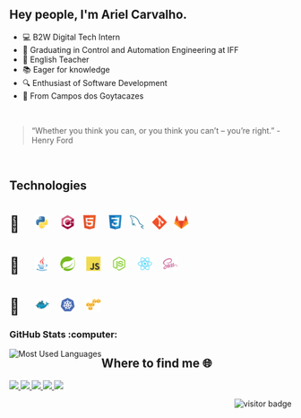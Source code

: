 ## Hey people, I'm Ariel Carvalho.

- 💻 B2W Digital Tech Intern
- :robot: Graduating in Control and Automation Engineering at IFF
- :speech_balloon: English Teacher
- :books: Eager for knowledge	
- :mag: Enthusiast of Software Development
- :round_pushpin: From Campos dos Goytacazes

<br>

> “Whether you think you can, or you think you can’t – you’re right.” - Henry Ford

<br>


## Technologies

<h1> 🥇   &nbsp;&nbsp;
   <img height="26" alt="Python" src="https://raw.githubusercontent.com/devicons/devicon/master/icons/python/python-original.svg"> &nbsp; 
   <img height="26" alt="C++" src="https://github.com/devicons/devicon/blob/master/icons/cplusplus/cplusplus-original.svg">&nbsp;
   <img height="26" alt="HTML" src="https://raw.githubusercontent.com/devicons/devicon/master/icons/html5/html5-original.svg"> &nbsp;
   <img height="26" alt="CSS" src="https://raw.githubusercontent.com/devicons/devicon/master/icons/css3/css3-original.svg">&nbsp;
   <img height="26" alt="MySQL" src="https://github.com/devicons/devicon/blob/master/icons/mysql/mysql-original.svg">&nbsp;
   <img height="26" alt="Git" src="https://github.com/devicons/devicon/blob/master/icons/git/git-original.svg">&nbsp;
   <img height="26" alt="GitLab" src="https://github.com/devicons/devicon/blob/master/icons/gitlab/gitlab-original.svg">&nbsp;
 </h1>
<!--   <img src="https://img.shields.io/badge/Sqlite%20-%2367b9e9.svg?&style=for-the-badge&logo=sqlite&logoColor=%23003c58"> -->

<h1>  🥈  &nbsp;&nbsp;
   <img height="26" alt="Java" src="https://github.com/devicons/devicon/blob/master/icons/java/java-original.svg"> &nbsp;
   <img height="26" alt="Spring" src="https://github.com/devicons/devicon/blob/master/icons/spring/spring-original.svg"> &nbsp;
   <img height="26" alt="Javascript" src="https://raw.githubusercontent.com/devicons/devicon/master/icons/javascript/javascript-original.svg"> &nbsp;
   <img height="26" alt="NodeJs" src="https://github.com/devicons/devicon/blob/master/icons/nodejs/nodejs-original.svg"> &nbsp;
   <img height="26" alt="ReactJs" src="https://github.com/devicons/devicon/blob/master/icons/react/react-original.svg"> &nbsp; 
   <img height="26" alt="Sass" src="https://github.com/devicons/devicon/blob/master/icons/sass/sass-original.svg"> &nbsp;
   
</h1>

<h1> 🥉  &nbsp;&nbsp;
<!--   <img height="26" alt="Ruby" src="https://raw.githubusercontent.com/devicons/devicon/master/icons/ruby/ruby-original.svg"> &nbsp;
  <img height="26" alt="Go" src="https://github.com/devicons/devicon/blob/master/icons/go/go-original.svg"> &nbsp; 
  <img height="26" alt="MatLab" src="https://github.com/devicons/devicon/blob/master/icons/matlab/matlab-original.svg"> &nbsp;-->
  <img height="26" alt="Docker" src="https://github.com/devicons/devicon/blob/master/icons/docker/docker-original.svg"> &nbsp;
  <img height="26" alt="Kubernetes" src="https://github.com/devicons/devicon/blob/master/icons/kubernetes/kubernetes-plain.svg"> &nbsp;
  <img height="26" alt="AWS" src="https://github.com/devicons/devicon/blob/master/icons/amazonwebservices/amazonwebservices-original.svg"> &nbsp;
</h1>


<h3> GitHub Stats :computer: </h3>

<!--Github Stats
<a href="https://github.com/Arielcarv">
  <img align="center" src="https://github-readme-stats.vercel.app/api?username=Arielcarv&show_icons=true&theme=merko" />
</a>-->

<!--Most used Languages-->
<a href="https://github.com/Arielcarv?tab=repositories">
  <img align="left" 
       alt="Most Used Languages" 
       src="https://github-readme-stats.vercel.app/api/top-langs/?username=Arielcarv&layout=compact&theme=onedark" />
</a>

## Where to find me :globe_with_meridians:
<div>
<!--[![Badges]-->
<!--[![Github Badge]-->
<a href="https://github.com/Arielcarv">
    <img src="https://img.shields.io/badge/-Github-000?style=flat-square&logo=Github&logoColor=white">  
</a>

<!--[![Linkedin Badge]-->
<a href="https://www.linkedin.com/in/ariel-carvalho-nascimento-50801a92">
    <img src="https://img.shields.io/badge/-LinkedIn-blue?style=flat-square&logo=Linkedin&logoColor=white">  
</a> 

<!--[![Gmail Badge]-->
<a href="mailto:arielcarvnasc@gmail.com">
    <img src="https://img.shields.io/badge/-Gmail-D14836?&style=flat-square&logo=Gmail&logoColor=white">  
</a> 

<!--[![Facebook Badge]-->
<a href="https://www.facebook.com/arielcarv">
  <img src="https://img.shields.io/badge/Facebook-%231877F2.svg?&style=flat-square&logo=facebook&logoColor=white">  
</a> 

<!--[Instagram Badge-->
<a href="https://www.instagram.com/arielcarv/?hl=pt-br">
  <img src="https://img.shields.io/badge/Instagram-%23E4405F.svg?&style=flat-square&logo=instagram&logoColor=white">
</a>

<!--[Visitors Badge-->
<p align="right">
 <img alt="visitor badge" src="https://visitor-badge.laobi.icu/badge?page_id=Arielcarv">
</p>
</div>
